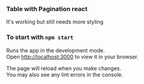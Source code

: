 <h3>Table with Pagination react</h3>

 <p>It's working but still needs more styling</p>
 



### To start with `npm start`

Runs the app in the development mode.\
Open [http://localhost:3000](http://localhost:3000) to view it in your browser.

The page will reload when you make changes.\
You may also see any lint errors in the console.

